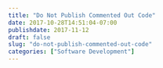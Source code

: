 ```yaml
---
title: "Do Not Publish Commented Out Code"
date: 2017-10-28T14:51:04-07:00
publishdate: 2017-11-12
draft: false
slug: "do-not-publish-commented-out-code"
categories: ["Software Development"]
---
```


